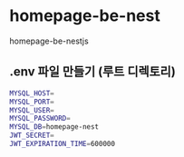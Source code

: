 # homepage-be-nest
homepage-be-nestjs


## .env 파일 만들기 (루트 디렉토리)

```sh
MYSQL_HOST=
MYSQL_PORT=
MYSQL_USER=
MYSQL_PASSWORD=
MYSQL_DB=homepage-nest
JWT_SECRET=
JWT_EXPIRATION_TIME=600000

```